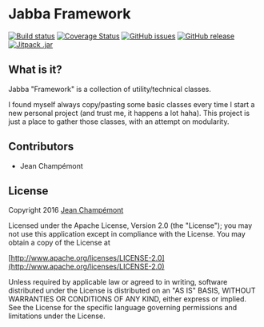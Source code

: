 Jabba Framework
=================================================
[![Build status](https://travis-ci.org/jchampemont/jabba-framework.svg?branch=master)](https://travis-ci.org/jchampemont/jabba-framework)
[![Coverage Status](https://coveralls.io/repos/jchampemont/jabba-framework/badge.svg?branch=master&service=github)](https://coveralls.io/github/jchampemont/jabba-framework?branch=master)
[![GitHub issues](https://img.shields.io/github/issues/jchampemont/jabba-framework.svg?maxAge=2592000)](https://github.com/jchampemont/jabba-framework/issues)
[![GitHub release](https://img.shields.io/github/release/jchampemont/jabba-framework.svg?maxAge=2592000)](https://github.com/jchampemont/jabba-framework/releases)
[![Jitpack .jar](https://jitpack.io/v/jchampemont/jabba-framework.svg)](https://jitpack.io/#jchampemont/jabba-framework)


What is it?
-------------------------------------------------
Jabba "Framework" is a collection of utility/technical classes.

I found myself always copy/pasting some basic classes every time I start a new personal  project 
(and trust me, it happens a lot haha). This project is just a place to gather those classes, with an attempt
on modularity.

Contributors
-------------------------------------------------
- Jean Champémont

License
-------------------------------------------------
Copyright 2016 [Jean Champémont](http://www.jeanchampemont.com)

Licensed under the Apache License, Version 2.0 (the "License");
you may not use this application except in compliance with the License.
You may obtain a copy of the License at

[http://www.apache.org/licenses/LICENSE-2.0](http://www.apache.org/licenses/LICENSE-2.0)

Unless required by applicable law or agreed to in writing, software
distributed under the License is distributed on an "AS IS" BASIS,
WITHOUT WARRANTIES OR CONDITIONS OF ANY KIND, either express or implied.
See the License for the specific language governing permissions and
limitations under the License.